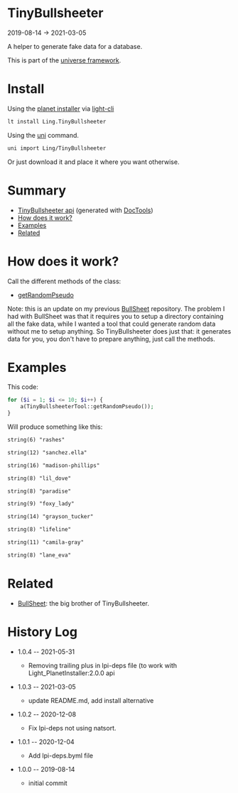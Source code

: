 TinyBullsheeter
===========
2019-08-14 -> 2021-03-05



A helper to generate fake data for a database.


This is part of the [universe framework](https://github.com/karayabin/universe-snapshot).


Install
==========
Using the [planet installer](https://github.com/lingtalfi/Light_PlanetInstaller) via [light-cli](https://github.com/lingtalfi/Light_Cli)
```bash
lt install Ling.TinyBullsheeter
```

Using the [uni](https://github.com/lingtalfi/universe-naive-importer) command.
```bash
uni import Ling/TinyBullsheeter
```

Or just download it and place it where you want otherwise.






Summary
===========
- [TinyBullsheeter api](https://github.com/lingtalfi/TinyBullsheeter/blob/master/doc/api/Ling/TinyBullsheeter.md) (generated with [DocTools](https://github.com/lingtalfi/DocTools))
- [How does it work?](#how-does-it-work)
- [Examples](#examples)
- [Related](#related)




How does it work?
==============

Call the different methods of the class:

- [getRandomPseudo](https://github.com/lingtalfi/TinyBullsheeter/blob/master/doc/api/Ling/TinyBullsheeter/TinyBullsheeterTool/getRandomPseudo.md)


Note: this is an update on my previous [BullSheet](https://github.com/lingtalfi/BullSheet) repository.
The problem I had with BullSheet was that it requires you to setup a directory containing all the fake data,
while I wanted a tool that could generate random data without me to setup anything. So TinyBullsheeter does just that:
it generates data for you, you don't have to prepare anything, just call the methods.



Examples
===========




This code:

```php
for ($i = 1; $i <= 10; $i++) {
    a(TinyBullsheeterTool::getRandomPseudo());
}
```


Will produce something like this:

```html
string(6) "rashes"

string(12) "sanchez.ella"

string(16) "madison-phillips"

string(8) "lil_dove"

string(8) "paradise"

string(9) "foxy_lady"

string(14) "grayson_tucker"

string(8) "lifeline"

string(11) "camila-gray"

string(8) "lane_eva"

```




Related
==========

- [BullSheet](https://github.com/lingtalfi/BullSheet): the big brother of TinyBullsheeter. 



History Log
=============

- 1.0.4 -- 2021-05-31

    - Removing trailing plus in lpi-deps file (to work with Light_PlanetInstaller:2.0.0 api

- 1.0.3 -- 2021-03-05

    - update README.md, add install alternative

- 1.0.2 -- 2020-12-08

    - Fix lpi-deps not using natsort.

- 1.0.1 -- 2020-12-04

    - Add lpi-deps.byml file

- 1.0.0 -- 2019-08-14

    - initial commit